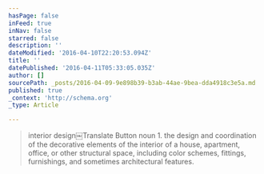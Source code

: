 ```yaml
---
hasPage: false
inFeed: true
inNav: false
starred: false
description: ''
dateModified: '2016-04-10T22:20:53.094Z'
title: ''
datePublished: '2016-04-11T05:33:05.035Z'
author: []
sourcePath: _posts/2016-04-09-9e898b39-b3ab-44ae-9bea-dda4918c3e5a.md
published: true
_context: 'http://schema.org'
_type: Article

---
```

> interior design￼Translate Button
> noun
> 1\.
> the design and coordination of the decorative elements of the interior of a house, apartment, office, or other structural space, including color schemes, fittings, furnishings, and sometimes architectural features.